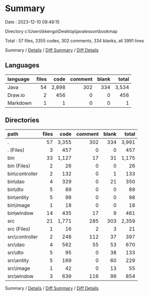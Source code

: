 # Summary

Date : 2023-12-10 08:48:15

Directory c:\\Users\\kkengo\\Desktop\\javalesson\\bookmap

Total : 57 files,  3355 codes, 302 comments, 334 blanks, all 3991 lines

Summary / [Details](details.md) / [Diff Summary](diff.md) / [Diff Details](diff-details.md)

## Languages
| language | files | code | comment | blank | total |
| :--- | ---: | ---: | ---: | ---: | ---: |
| Java | 54 | 2,898 | 302 | 334 | 3,534 |
| Draw.io | 2 | 456 | 0 | 0 | 456 |
| Markdown | 1 | 1 | 0 | 0 | 1 |

## Directories
| path | files | code | comment | blank | total |
| :--- | ---: | ---: | ---: | ---: | ---: |
| . | 57 | 3,355 | 302 | 334 | 3,991 |
| . (Files) | 3 | 457 | 0 | 0 | 457 |
| bin | 33 | 1,127 | 17 | 31 | 1,175 |
| bin (Files) | 2 | 26 | 0 | 0 | 26 |
| bin\\controller | 2 | 132 | 0 | 1 | 133 |
| bin\\dao | 4 | 329 | 0 | 21 | 350 |
| bin\\dto | 5 | 89 | 0 | 0 | 89 |
| bin\\entity | 5 | 98 | 0 | 0 | 98 |
| bin\\image | 1 | 18 | 0 | 0 | 18 |
| bin\\window | 14 | 435 | 17 | 9 | 461 |
| src | 21 | 1,771 | 285 | 303 | 2,359 |
| src (Files) | 1 | 16 | 2 | 3 | 21 |
| src\\controller | 2 | 248 | 112 | 37 | 397 |
| src\\dao | 4 | 562 | 55 | 53 | 670 |
| src\\dto | 5 | 95 | 0 | 38 | 133 |
| src\\entity | 5 | 169 | 0 | 60 | 229 |
| src\\image | 1 | 42 | 0 | 13 | 55 |
| src\\window | 3 | 639 | 116 | 99 | 854 |

Summary / [Details](details.md) / [Diff Summary](diff.md) / [Diff Details](diff-details.md)
